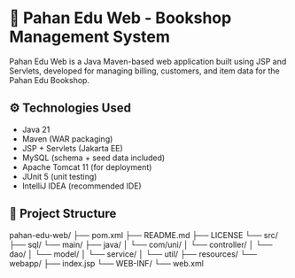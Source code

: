 # 📘 Pahan Edu Web - Bookshop Management System
Pahan Edu Web is a Java Maven-based web application built using JSP and Servlets, developed for managing billing, customers, and item data for the Pahan Edu Bookshop.

## ⚙️ Technologies Used
- Java 21  
- Maven (WAR packaging)  
- JSP + Servlets (Jakarta EE)  
- MySQL (schema + seed data included)  
- Apache Tomcat 11 (for deployment)  
- JUnit 5 (unit testing)  
- IntelliJ IDEA (recommended IDE)  

## 📂 Project Structure
pahan-edu-web/
├── pom.xml
├── README.md
├── LICENSE
└── src/
├── sql/
└── main/
├── java/
│ └── com/uni/
│ └── controller/
│ └── dao/
│ └── model/
│ └── service/
│ └── util/
├── resources/
└── webapp/
├── index.jsp
└── WEB-INF/
└── web.xml
